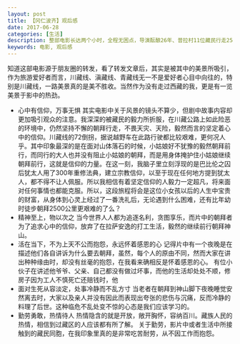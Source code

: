 ```yaml
---
layout: post
title: 【冈仁波齐】观后感
date: 2017-06-28
categories: [生活]
description: 整部电影长达两个小时，全程无困点，导演酝酿26年、普拉村11位藏民行走2500公里，一路经历生死。。。
keywords: 电影, 观后感
---
```


知道这部电影源于朋友圈的转发，看了转发文章后，其实是被其中的美景所吸引，作为旅游爱好者而言，川藏线、滇藏线、青藏线无一不是爱好者心目中向往的，特别是川藏线，一路美景真的是美不胜收。当然作为没有走过西藏的我，更是有一览美景于影中的热劲。

* 心中有信仰，万事无惧
    其实电影中关于风景的镜头不算少，但剧中故事内容却更加吸引观众的注意。我深深的被藏民的毅力所折服，在川藏公路上如此险恶的环境中，仍然坚持不懈的朝拜行走，不畏天灾、天险，毅然而言的坚定着心中的信仰。川藏线的72倒拐，据说越野车在此路行驶都比较艰难，更何况人乎。其中印象最深的是在面对山体落石的时候，小姑娘好不犹豫的毅然朝拜前行，而同行的大人也并没有阻止小姑娘的朝拜，而是用身体掩护住小姑娘继续朝拜前行，这就是信仰的力量。在这一刻，我脑子里立刻浮现的是巴比伦之囚后犹太人用了300年重修法典，建立宗教信仰，以至于现在任何地方提到犹太人，都不得不让人佩服。所以我相信有着坚定信仰的人毅力一定超凡，将来面对任何事情也都能克服。所以，这段旅程将会是这位小女孩以后的人生中宝贵的财富，从身体到心灵上经过了一番洗礼后，无论遇到什么困难，还有比年幼时徒步朝拜2500公里更艰难的了么？
* 精神至上，物以次之
    当今世界人人都为追逐名利，贪图享乐，而片中的朝拜者为了追求心中的信仰，放弃了在拉萨安逸的打工生活，毅然的继续前行朝拜神山。
* 活在当下，不为上天不公而抱怨，永远怀着感恩的心
    记得片中有一个夜晚是在描述他们各自讲诉为什么要去朝拜，虽然，每个人的原由不同，然而大家在讲出种种缘由时，却没有丝毫的抱怨，在我看来确相反是怀着感恩的心。
    有位小伙子在讲述他爷爷、父亲、自己都没有做过坏事，而他的生活却处处不顺，修房子因为工人不慎死亡还赔钱时，他
* 面对生死从容淡定，处事冷静而不乱方寸
    当老者在朝拜到神山脚下夜晚睡觉安然离去时，大家以及亲人并没有因此而表现出夸张的悲伤与沉痛，反而冷静的料理了后世。这种临危不乱处变不惊的心态是我们应该学习的。
* 勤劳勇敢，热情待人
    热情隐含的就是开放，敞开胸怀，容纳百川。藏族人民的热情，相信到过藏区的人应该都有所了解。
    关于勤劳，影片中或者生活中所接触到的藏民同胞，在我印象里真的是非常吃苦耐劳，从不因工作而抱怨。